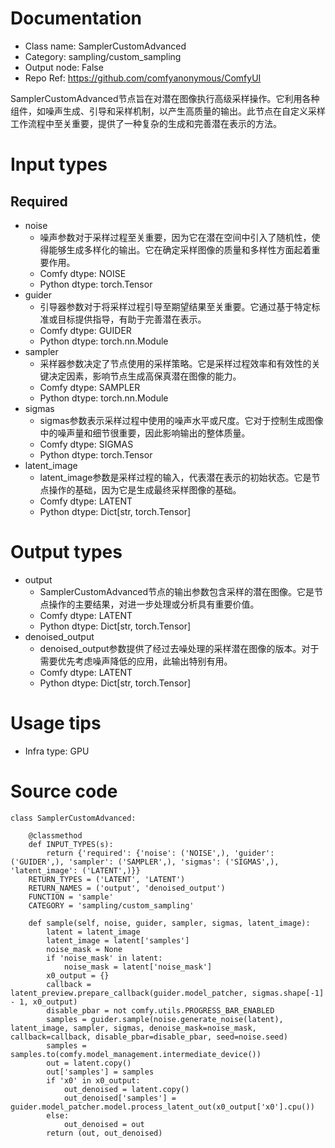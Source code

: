 # Documentation
- Class name: SamplerCustomAdvanced
- Category: sampling/custom_sampling
- Output node: False
- Repo Ref: https://github.com/comfyanonymous/ComfyUI

SamplerCustomAdvanced节点旨在对潜在图像执行高级采样操作。它利用各种组件，如噪声生成、引导和采样机制，以产生高质量的输出。此节点在自定义采样工作流程中至关重要，提供了一种复杂的生成和完善潜在表示的方法。

# Input types
## Required
- noise
    - 噪声参数对于采样过程至关重要，因为它在潜在空间中引入了随机性，使得能够生成多样化的输出。它在确定采样图像的质量和多样性方面起着重要作用。
    - Comfy dtype: NOISE
    - Python dtype: torch.Tensor
- guider
    - 引导器参数对于将采样过程引导至期望结果至关重要。它通过基于特定标准或目标提供指导，有助于完善潜在表示。
    - Comfy dtype: GUIDER
    - Python dtype: torch.nn.Module
- sampler
    - 采样器参数决定了节点使用的采样策略。它是采样过程效率和有效性的关键决定因素，影响节点生成高保真潜在图像的能力。
    - Comfy dtype: SAMPLER
    - Python dtype: torch.nn.Module
- sigmas
    - sigmas参数表示采样过程中使用的噪声水平或尺度。它对于控制生成图像中的噪声量和细节很重要，因此影响输出的整体质量。
    - Comfy dtype: SIGMAS
    - Python dtype: torch.Tensor
- latent_image
    - latent_image参数是采样过程的输入，代表潜在表示的初始状态。它是节点操作的基础，因为它是生成最终采样图像的基础。
    - Comfy dtype: LATENT
    - Python dtype: Dict[str, torch.Tensor]

# Output types
- output
    - SamplerCustomAdvanced节点的输出参数包含采样的潜在图像。它是节点操作的主要结果，对进一步处理或分析具有重要价值。
    - Comfy dtype: LATENT
    - Python dtype: Dict[str, torch.Tensor]
- denoised_output
    - denoised_output参数提供了经过去噪处理的采样潜在图像的版本。对于需要优先考虑噪声降低的应用，此输出特别有用。
    - Comfy dtype: LATENT
    - Python dtype: Dict[str, torch.Tensor]

# Usage tips
- Infra type: GPU

# Source code
```
class SamplerCustomAdvanced:

    @classmethod
    def INPUT_TYPES(s):
        return {'required': {'noise': ('NOISE',), 'guider': ('GUIDER',), 'sampler': ('SAMPLER',), 'sigmas': ('SIGMAS',), 'latent_image': ('LATENT',)}}
    RETURN_TYPES = ('LATENT', 'LATENT')
    RETURN_NAMES = ('output', 'denoised_output')
    FUNCTION = 'sample'
    CATEGORY = 'sampling/custom_sampling'

    def sample(self, noise, guider, sampler, sigmas, latent_image):
        latent = latent_image
        latent_image = latent['samples']
        noise_mask = None
        if 'noise_mask' in latent:
            noise_mask = latent['noise_mask']
        x0_output = {}
        callback = latent_preview.prepare_callback(guider.model_patcher, sigmas.shape[-1] - 1, x0_output)
        disable_pbar = not comfy.utils.PROGRESS_BAR_ENABLED
        samples = guider.sample(noise.generate_noise(latent), latent_image, sampler, sigmas, denoise_mask=noise_mask, callback=callback, disable_pbar=disable_pbar, seed=noise.seed)
        samples = samples.to(comfy.model_management.intermediate_device())
        out = latent.copy()
        out['samples'] = samples
        if 'x0' in x0_output:
            out_denoised = latent.copy()
            out_denoised['samples'] = guider.model_patcher.model.process_latent_out(x0_output['x0'].cpu())
        else:
            out_denoised = out
        return (out, out_denoised)
```